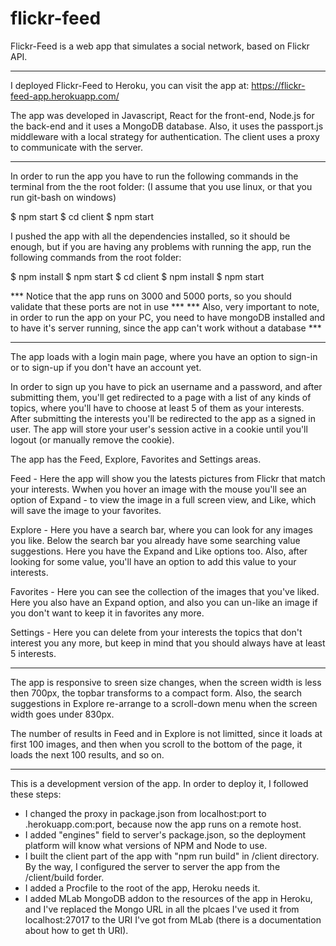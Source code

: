 # flickr-feed

Flickr-Feed is a web app that simulates a social network, based on Flickr API.
________________________________________

I deployed Flickr-Feed to Heroku, you can visit the app at:
https://flickr-feed-app.herokuapp.com/

The app was developed in Javascript, React for the front-end, Node.js for the back-end and it uses a MongoDB database. Also, it uses the passport.js middleware with a local strategy for authentication.
The client uses a proxy to communicate with the server.
________________________________________

In order to run the app you have to run the following commands in the terminal from the the root folder: 
(I assume that you use linux, or that you run git-bash on windows)

$ npm start
$ cd client
$ npm start

I pushed the app with all the dependencies installed, so it should be enough, but if you are having any problems with running the app, run the following commands from the root folder:

$ npm install
$ npm start
$ cd client
$ npm install
$ npm start

*** Notice that the app runs on 3000 and 5000 ports, so you should validate that these ports are not in use *** 
*** Also, very important to note, in order to run the app on your PC, you need to have mongoDB installed and to have it's server running, since the app can't work without a database ***
________________________________________

The app loads with a login main page, where you have an option to sign-in or to sign-up if you don't have an account yet.

In order to sign up you have to pick an username and a password, and after submitting them, you'll get redirected to a page with a list of any kinds of topics, where you'll have to choose at least 5 of them as your interests. After submitting the interests you'll be redirected to the app as a signed in user. 
The app will store your user's session active in a cookie until you'll logout (or manually remove the cookie).

The app has the Feed, Explore, Favorites and Settings areas.

Feed - Here the app will show you the latests pictures from Flickr that match your interests. Wwhen you hover an image with the mouse you'll see an option of Expand - to view the image in a full screen view, and Like, which will save the image to your favorites.

Explore - Here you have a search bar, where you can look for any images you like. Below the search bar you already have some searching value suggestions. Here you have the Expand and Like options too. Also, after looking for some value, you'll have an option to add this value to your interests.

Favorites - Here you can see the collection of the images that you've liked. Here you also have an Expand option, and also you can un-like an image if you don't want to keep it in favorites any more.

Settings - Here you can delete from your interests the topics that don't interest you any more, but keep in mind that you should always have at least 5 interests. 
________________________________________

The app is responsive to sreen size changes, when the screen width is less then 700px, the topbar transforms to a compact form. Also, the search suggestions in Explore re-arrange to a scroll-down menu when the screen width goes under 830px. 

The number of results in Feed and in Explore is not limitted, since it loads at first 100 images, and then when you scroll to the bottom of the page, it loads the next 100 results, and so on.
________________________________________

This is a development version of the app. In order to deploy it, I followed these steps:
- I changed the proxy in package.json from localhost:port to <app-name>.herokuapp.com:port, because now the app runs on a remote host.
- I added "engines" field to server's package.json, so the deployment platform will know what versions of NPM and Node to use.
- I built the client part of the app with "npm run build" in /client directory. By the way, I configured the server to server the app from the /client/build forder.
- I added a Procfile to the root of the app, Heroku needs it.
- I added MLab MongoDB addon to the resources of the app in Heroku, and I've replaced the Mongo URL in all the plcaes I've used it from localhost:27017 to the URI I've got from MLab (there is a documentation about how to get th URI).



